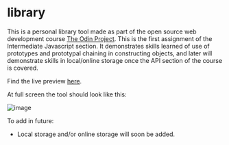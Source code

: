 # library

This is a personal library tool made as part of the open source web development course [The Odin Project](https://www.theodinproject.com).  This is the first assignment of the Intermediate Javascript section. It demonstrates skills learned of use of prototypes and prototypal chaining in constructing objects, and later will demonstrate skills in local/online storage once the API section of the course is covered.

Find the live preview [here](https://kaglet.github.io/library/).

At full screen the tool should look like this:

![image](https://github.com/kaglet/library/assets/96872447/b30c998e-87cd-475d-9b97-b447d83068de)

To add in future:
* Local storage and/or online storage will soon be added.
